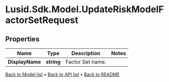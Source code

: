 # Lusid.Sdk.Model.UpdateRiskModelFactorSetRequest

## Properties

Name | Type | Description | Notes
------------ | ------------- | ------------- | -------------
**DisplayName** | **string** | Factor Set name. | 

[Back to Model list](../README.md#documentation-for-models) &#8226; [Back to API list](../README.md#documentation-for-api-endpoints) &#8226; [Back to README](../README.md)

